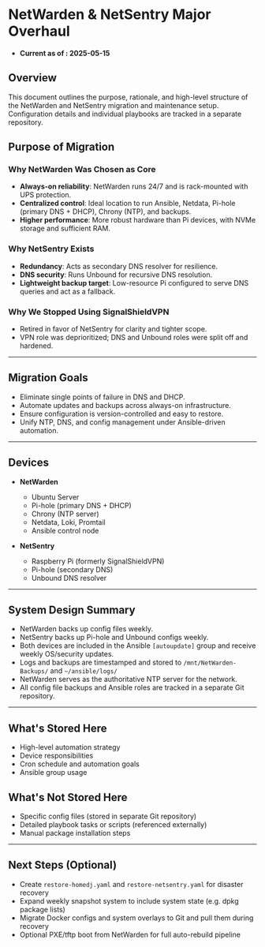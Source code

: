 # NetWarden & NetSentry Major Overhaul

- **Current as of : 2025-05-15**

## Overview
This document outlines the purpose, rationale, and high-level structure of the NetWarden and NetSentry migration and maintenance setup. Configuration details and individual playbooks are tracked in a separate repository.



## Purpose of Migration

### Why NetWarden Was Chosen as Core
- **Always-on reliability**: NetWarden runs 24/7 and is rack-mounted with UPS protection.
- **Centralized control**: Ideal location to run Ansible, Netdata, Pi-hole (primary DNS + DHCP), Chrony (NTP), and backups.
- **Higher performance**: More robust hardware than Pi devices, with NVMe storage and sufficient RAM.

### Why NetSentry Exists
- **Redundancy**: Acts as secondary DNS resolver for resilience.
- **DNS security**: Runs Unbound for recursive DNS resolution.
- **Lightweight backup target**: Low-resource Pi configured to serve DNS queries and act as a fallback.

### Why We Stopped Using SignalShieldVPN
- Retired in favor of NetSentry for clarity and tighter scope.
- VPN role was deprioritized; DNS and Unbound roles were split off and hardened.

---

## Migration Goals
- Eliminate single points of failure in DNS and DHCP.
- Automate updates and backups across always-on infrastructure.
- Ensure configuration is version-controlled and easy to restore.
- Unify NTP, DNS, and config management under Ansible-driven automation.

---

## Devices
- **NetWarden**
  - Ubuntu Server
  - Pi-hole (primary DNS + DHCP)
  - Chrony (NTP server)
  - Netdata, Loki, Promtail
  - Ansible control node

- **NetSentry**
  - Raspberry Pi (formerly SignalShieldVPN)
  - Pi-hole (secondary DNS)
  - Unbound DNS resolver

---

## System Design Summary
- NetWarden backs up config files weekly.
- NetSentry backs up Pi-hole and Unbound configs weekly.
- Both devices are included in the Ansible `[autoupdate]` group and receive weekly OS/security updates.
- Logs and backups are timestamped and stored to `/mnt/NetWarden-Backups/` and `~/ansible/logs/`
- NetWarden serves as the authoritative NTP server for the network.
- All config file backups and Ansible roles are tracked in a separate Git repository.

---

## What's Stored Here
- High-level automation strategy
- Device responsibilities
- Cron schedule and automation goals
- Ansible group usage

## What's Not Stored Here
- Specific config files (stored in separate Git repository)
- Detailed playbook tasks or scripts (referenced externally)
- Manual package installation steps

---

## Next Steps (Optional)
- Create `restore-homedj.yaml` and `restore-netsentry.yaml` for disaster recovery
- Expand weekly snapshot system to include system state (e.g. dpkg package lists)
- Migrate Docker configs and system overlays to Git and pull them during recovery
- Optional PXE/tftp boot from NetWarden for full auto-rebuild pipeline


